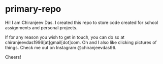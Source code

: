 # primary-repo
Hi! I am Chiranjeev Das. I created this repo to store code created for school assignments and personal projects.

If for any reason you wish to get in touch, you can do so at chiranjeevdas1996[at]gmail[dot]com.
Oh and I also like clicking pictures of things. Check me out on Instagram @chiranjeevdas96.

Cheers!
